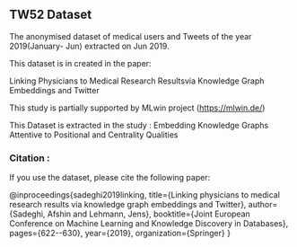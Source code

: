 ## TW52 Dataset 

The anonymised dataset of medical users and Tweets of the year 2019(January- Jun) extracted on Jun 2019. 

This dataset is in created in the paper:


Linking Physicians to Medical Research Resultsvia Knowledge Graph Embeddings and Twitter



This study is partially supported by MLwin project (https://mlwin.de/)


This Dataset is extracted in the study : Embedding Knowledge Graphs Attentive to Positional and Centrality Qualities

### Citation :
If you use the dataset, please cite the following paper:

@inproceedings{sadeghi2019linking,
  title={Linking physicians to medical research results via knowledge graph embeddings and Twitter},
  author={Sadeghi, Afshin and Lehmann, Jens},
  booktitle={Joint European Conference on Machine Learning and Knowledge Discovery in Databases},
  pages={622--630},
  year={2019},
  organization={Springer}
}
